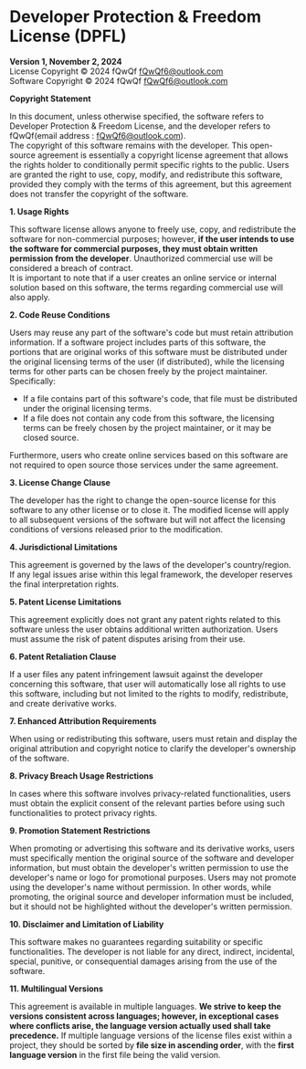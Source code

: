 # Developer Protection & Freedom License (DPFL)

**Version 1, November 2, 2024**  
License Copyright © 2024 fQwQf fQwQf6@outlook.com  
Software Copyright © 2024 fQwQf fQwQf6@outlook.com  

**Copyright Statement**

In this document, unless otherwise specified, the software refers to Developer Protection & Freedom License, and the developer refers to fQwQf(email address : fQwQf6@outlook.com).  
The copyright of this software remains with the developer. This open-source agreement is essentially a copyright license agreement that allows the rights holder to conditionally permit specific rights to the public. Users are granted the right to use, copy, modify, and redistribute this software, provided they comply with the terms of this agreement, but this agreement does not transfer the copyright of the software.

**1. Usage Rights**

This software license allows anyone to freely use, copy, and redistribute the software for non-commercial purposes; however, **if the user intends to use the software for commercial purposes, they must obtain written permission from the developer**. Unauthorized commercial use will be considered a breach of contract.  
It is important to note that if a user creates an online service or internal solution based on this software, the terms regarding commercial use will also apply.

**2. Code Reuse Conditions**

Users may reuse any part of the software's code but must retain attribution information. If a software project includes parts of this software, the portions that are original works of this software must be distributed under the original licensing terms of the user (if distributed), while the licensing terms for other parts can be chosen freely by the project maintainer. Specifically:

- If a file contains part of this software's code, that file must be distributed under the original licensing terms.
- If a file does not contain any code from this software, the licensing terms can be freely chosen by the project maintainer, or it may be closed source.

Furthermore, users who create online services based on this software are not required to open source those services under the same agreement.

**3. License Change Clause**

The developer has the right to change the open-source license for this software to any other license or to close it. The modified license will apply to all subsequent versions of the software but will not affect the licensing conditions of versions released prior to the modification.

**4. Jurisdictional Limitations**

This agreement is governed by the laws of the developer's country/region. If any legal issues arise within this legal framework, the developer reserves the final interpretation rights.

**5. Patent License Limitations**

This agreement explicitly does not grant any patent rights related to this software unless the user obtains additional written authorization. Users must assume the risk of patent disputes arising from their use.

**6. Patent Retaliation Clause**

If a user files any patent infringement lawsuit against the developer concerning this software, that user will automatically lose all rights to use this software, including but not limited to the rights to modify, redistribute, and create derivative works.

**7. Enhanced Attribution Requirements**

When using or redistributing this software, users must retain and display the original attribution and copyright notice to clarify the developer's ownership of the software.

**8. Privacy Breach Usage Restrictions**

In cases where this software involves privacy-related functionalities, users must obtain the explicit consent of the relevant parties before using such functionalities to protect privacy rights.

**9. Promotion Statement Restrictions**

When promoting or advertising this software and its derivative works, users must specifically mention the original source of the software and developer information, but must obtain the developer's written permission to use the developer's name or logo for promotional purposes. Users may not promote using the developer's name without permission. In other words, while promoting, the original source and developer information must be included, but it should not be highlighted without the developer's written permission.

**10. Disclaimer and Limitation of Liability**

This software makes no guarantees regarding suitability or specific functionalities. The developer is not liable for any direct, indirect, incidental, special, punitive, or consequential damages arising from the use of the software.

**11. Multilingual Versions**

This agreement is available in multiple languages. **We strive to keep the versions consistent across languages; however, in exceptional cases where conflicts arise, the language version actually used shall take precedence.** If multiple language versions of the license files exist within a project, they should be sorted by **file size in ascending order**, with the **first language version** in the first file being the valid version.